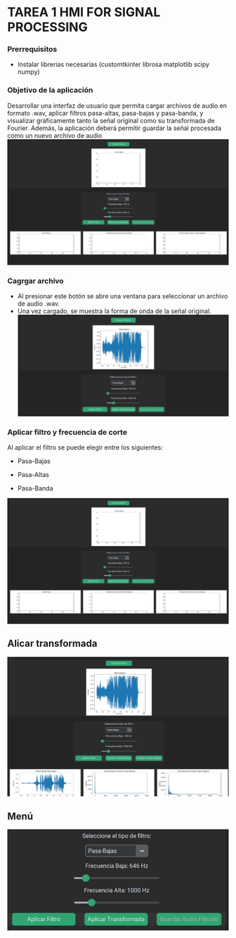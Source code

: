 # TAREA 1 HMI FOR SIGNAL PROCESSING 
### Prerrequisitos 
- Instalar librerias necesarias (customtkinter librosa matplotlib scipy numpy)
### Objetivo de la aplicación 
Desarrollar una interfaz de usuario que permita cargar archivos de audio en formato .wav, aplicar filtros pasa-altas, pasa-bajas y pasa-banda, y visualizar gráficamente tanto la señal original como su transformada de Fourier. Además, la aplicación deberá permitir guardar la señal procesada como un nuevo archivo de audio
![alt text](image.png)
### Cagrgar archivo 
- Al presionar este botón se abre una ventana para seleccionar un archivo de audio .wav.
- Una vez cargado, se muestra la forma de onda de la señal original.
![alt text](image-1.png)

### Aplicar filtro y frecuencia de corte
Al aplicar el filtro se puede elegir entre los siguientes: 

- Pasa-Bajas

- Pasa-Altas

- Pasa-Banda

![alt text](image-2.png)

## Alicar transformada 
![alt text](image-3.png)
## Menú 
![alt text](image-4.png)
